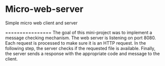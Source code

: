 # Micro-web-server
Simple micro web client and server

================
The goal of this mini-project was to implement a message checking mechanism. The web server is listening on port 8080.
Each request is processed to make sure it is an HTTP request. In the following step, the server checks if the requested file is available.
Finally, the server sends a response with the appropriate code and message to the client.
